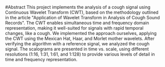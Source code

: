 #Abstract
This project implements the analysis of a cough signal using Continuous Wavelet Transform (CWT), based on the methodology outlined in the article "Application of Wavelet Transform in Analysis of Cough Sound Records". The CWT enables simultaneous time and frequency domain representation, making it well-suited for signals with rapid temporal changes, like a cough. We implemented the approach ourselves, applying the CWT using the Mexican Hat, Haar, and Morlet mother wavelets. After verifying the algorithm with a reference signal, we analyzed the cough signal. The scalograms are presented in time vs. scale, using different resolutions (1:16, 1:31, 1:61, and 1:128) to provide various levels of detail in time and frequency representation.
